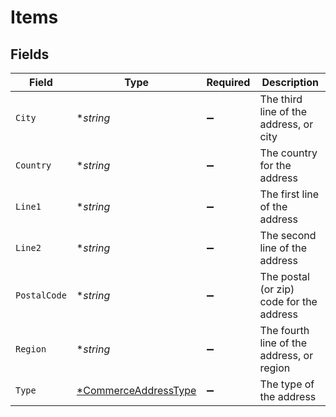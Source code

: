 # Items


## Fields

| Field                                                              | Type                                                               | Required                                                           | Description                                                        |
| ------------------------------------------------------------------ | ------------------------------------------------------------------ | ------------------------------------------------------------------ | ------------------------------------------------------------------ |
| `City`                                                             | **string*                                                          | :heavy_minus_sign:                                                 | The third line of the address, or city                             |
| `Country`                                                          | **string*                                                          | :heavy_minus_sign:                                                 | The country for the address                                        |
| `Line1`                                                            | **string*                                                          | :heavy_minus_sign:                                                 | The first line of the address                                      |
| `Line2`                                                            | **string*                                                          | :heavy_minus_sign:                                                 | The second line of the address                                     |
| `PostalCode`                                                       | **string*                                                          | :heavy_minus_sign:                                                 | The postal (or zip) code for the address                           |
| `Region`                                                           | **string*                                                          | :heavy_minus_sign:                                                 | The fourth line of the address, or region                          |
| `Type`                                                             | [*CommerceAddressType](../../models/shared/commerceaddresstype.md) | :heavy_minus_sign:                                                 | The type of the address                                            |